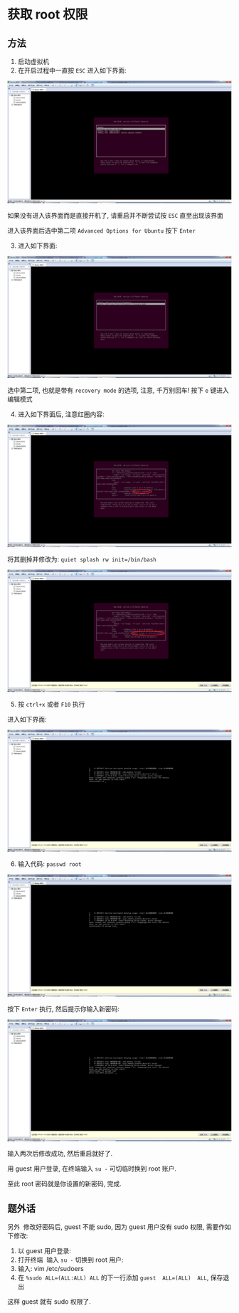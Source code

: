# 获取 root 权限

## 方法

1. 启动虚拟机
2. 在开启过程中一直按 `ESC` 进入如下界面:

![img](1.png)

如果没有进入该界面而是直接开机了, 请重启并不断尝试按 `ESC` 直至出现该界面

进入该界面后选中第二项 `Advanced Options for Ubuntu` 按下 `Enter`

3. 进入如下界面:

![img](2.png)

选中第二项, 也就是带有 `recovery mode` 的选项, 注意, 千万别回车! 按下 `e` 键进入编辑模式

4. 进入如下界面后, 注意红圈内容:

![img](3.png)

将其删掉并修改为: `quiet splash rw init=/bin/bash`

![img](4.png)

5. 按 `ctrl+x` 或者 `F10` 执行

进入如下界面:

![img](5.png)

6. 输入代码: `passwd root`

![img](6.png)

按下 `Enter` 执行, 然后提示你输入新密码:

![img](7.png)

输入两次后修改成功, 然后重启就好了.

用 guest 用户登录, 在终端输入 `su -` 可切临时换到 root 账户.

至此 root 密码就是你设置的新密码, 完成.

## 题外话

另外  修改好密码后, guest 不能 sudo, 因为 guest 用户没有 sudo 权限, 需要作如下修改:

1. 以 guest 用户登录:
2. 打开终端  输入 `su -` 切换到 root 用户:
3. 输入: vim /etc/sudoers
4. 在 `%sudo ALL=(ALL:ALL) ALL` 的下一行添加 `guest  ALL=(ALL)  ALL`, 保存退出

这样 guest 就有 sudo 权限了.
